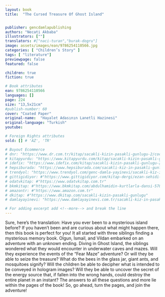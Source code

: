 ```yaml
---
layout: book
title:  "The Cursed Treasure Of Ghost Island"


publisher: gencdamlapublishing
authors: "Necati Akbaba"
illustrators: [""]
translators: #["naci-turan","burak-dogru"]
image: assets/images/ean/9786254110566.jpg
categories: [ "Children’s Story" ]
tags: [ "literature"]
previewpage: false
featured: false

children: true
fiction: true

# Book attributes
ean: 9786254110566
languages: []
page: 224
size: "13,5x21cm"
#publish-number: 60
cover: "Coated Paper"
original-name:  "Hayalet Adasının Lanetli Hazinesi"
original-language: "Turkish"
youtube:

# Foreign Rights attributes
sold: [] # 'AZ', 'TR'

# Buyout Ecommerce
# dnr: "https://www.dr.com.tr/kitap/sacakli-kizin-pasakli-gunlugu-2/cocuk-ve-genclik/genclik-10-yas/roman-oyku/urunno=0001893059001"
# kitapyurdu: "https://www.kitapyurdu.com/kitap/sacakli-kizin-pasakli-gunlugu-2-/560122.html&filter_name=Sa%C3%A7akl%C4%B1+K%C4%B1z%27%C4%B1n+Pasakl%C4%B1+G%C3%BCnl%C3%BC%C4%9F%C3%BC+2"
# idefix: "https://www.idefix.com/kitap/sacakli-kizin-pasakli-gunlugu-2/cocuk-ve-genclik/genclik-10-yas/roman-oyku/urunno=0001893059001"
# hepsiburada: "https://www.hepsiburada.com/sacakli-kiz-in-pasakli-gunlugu-2-damla-yayinevi-p-HBV000012ER86"
# trendyol: "https://www.trendyol.com/genc-damla-yayinevi/sacakli-kiz-in-pasakli-gunlugu-2-p-54825777"
# gittigidiyor: #"https://www.gittigidiyor.com/kitap-dergi/ezan-sehidi-adnan-menderes_pdp_732728793"
# odatvkitap: #"https://www.odatvkitap.com.tr"
# bkmkitap: #"https://www.bkmkitap.com/abdulhamidin-kurtlarla-dansi-578226"
# amazontr: #"https://www.amazon.com.tr"
# dkitap: #"https://www.dkitap.com/sacakli-kizin-pasakli-gunlugu"
# damlayayinevi: "https://www.damlayayinevi.com.tr/sacakli-kiz-in-pasakli-gunlugu-2-bu-iste-bi-terslik-var"

# For adding excerpt add <!--more--> and break the line
---
```

Sure, here’s the translation:
Have you ever been to a mysterious island before? If you haven’t been
and are curious about what might happen there, then this book is perfect
for you!
It all started with three siblings finding a mysterious memory book. Olgun,
İsmail, and Vildan embarked on an adventure with an unknown ending.
Diving in Ghost Island, the siblings wondered what they would encounter
in underwater caves and mazes. Will they experience the events of the
“Fear Maze” adventure? Or will they be able to seize the treasure? What
do the bees in the glass jar, giant ants, and mosquitoes signify? Will the
children be able to decipher what is intended to be conveyed in hologram
images? Will they be able to uncover the secret of the energy source
that, if fallen into the wrong hands, could destroy the entire planet in an
instant?
The answers to all these questions and more lie within the pages of the
book!
So, go ahead, turn the pages, and join the adventure!
<!--more--> 

